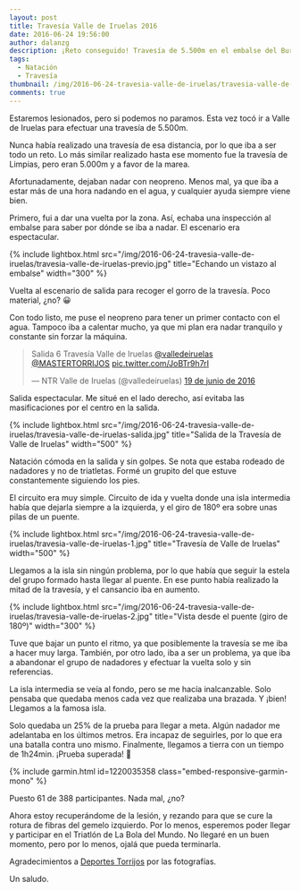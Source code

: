 ```yaml
---
layout: post
title: Travesía Valle de Iruelas 2016
date: 2016-06-24 19:56:00
author: dalanzg
description: ¡Reto conseguido! Travesía de 5.500m en el embalse del Burguillo y teniendo el gemelo izquierdo lesionado.
tags:
  - Natación
  - Travesía
thumbnail: /img/2016-06-24-travesia-valle-de-iruelas/travesia-valle-de-iruelas-salida.jpg
comments: true
---
```


Estaremos lesionados, pero si podemos no paramos. Esta vez tocó ir a Valle de Iruelas para efectuar una travesía de 5.500m.

Nunca había realizado una travesía de esa distancia, por lo que iba a ser todo un reto. Lo más similar realizado hasta ese momento fue la travesía de Limpias, pero eran 5.000m y a favor de la marea.

Afortunadamente, dejaban nadar con neopreno. Menos mal, ya que iba a estar más de una hora nadando en el agua, y cualquier ayuda siempre viene bien.

Primero, fui a dar una vuelta por la zona. Así, echaba una inspección al embalse para saber por dónde se iba a nadar. El escenario era espectacular.

{% include lightbox.html src="/img/2016-06-24-travesia-valle-de-iruelas/travesia-valle-de-iruelas-previo.jpg" title="Echando un vistazo al embalse" width="300" %}

Vuelta al escenario de salida para recoger el gorro de la travesía. Poco material, ¿no? 😀

Con todo listo, me puse el neopreno para tener un primer contacto con el agua. Tampoco iba a calentar mucho, ya que mi plan era nadar tranquilo y constante sin forzar la máquina.

<blockquote class="twitter-tweet tw-align-center" data-lang="es"><p lang="es" dir="ltr">Salida 6 Travesía Valle de Iruelas <a href="https://twitter.com/valledeiruelas">@valledeiruelas</a> <a href="https://twitter.com/MASTERTORRIJOS">@MASTERTORRIJOS</a> <a href="https://t.co/JoBTr9h7rI">pic.twitter.com/JoBTr9h7rI</a></p>&mdash; NTR Valle de Iruelas (@valledeiruelas) <a href="https://twitter.com/valledeiruelas/status/744463755355000832">19 de junio de 2016</a></blockquote>
<script async src="//platform.twitter.com/widgets.js" charset="utf-8"></script>

Salida espectacular. Me situé en el lado derecho, así evitaba las masificaciones por el centro en la salida.

{% include lightbox.html src="/img/2016-06-24-travesia-valle-de-iruelas/travesia-valle-de-iruelas-salida.jpg" title="Salida de la Travesía de Valle de Iruelas" width="500" %}

Natación cómoda en la salida y sin golpes. Se nota que estaba rodeado de nadadores y no de triatletas. Formé un grupito del que estuve constantemente siguiendo los pies.

El circuito era muy simple. Circuito de ida y vuelta donde una isla intermedia había que dejarla siempre a la izquierda, y el giro de 180º era sobre unas pilas de un puente.

{% include lightbox.html src="/img/2016-06-24-travesia-valle-de-iruelas/travesia-valle-de-iruelas-1.jpg" title="Travesía de Valle de Iruelas" width="500" %}

Llegamos a la isla sin ningún problema, por lo que había que seguir la estela del grupo formado hasta llegar al puente. En ese punto había realizado la mitad de la travesía, y el cansancio iba en aumento.

{% include lightbox.html src="/img/2016-06-24-travesia-valle-de-iruelas/travesia-valle-de-iruelas-2.jpg" title="Vista desde el puente (giro de 180º)" width="300" %}

Tuve que bajar un punto el ritmo, ya que posiblemente la travesía se me iba a hacer muy larga. También, por otro lado, iba a ser un problema, ya que iba a abandonar el grupo de nadadores y efectuar la vuelta solo y sin referencias.

La isla intermedia se veía al fondo, pero se me hacía inalcanzable. Solo pensaba que quedaba menos cada vez que realizaba una brazada. Y ¡bien! Llegamos a la famosa isla.

Solo quedaba un 25% de la prueba para llegar a meta. Algún nadador me adelantaba en los últimos metros. Era incapaz de seguirles, por lo que era una batalla contra uno mismo. Finalmente, llegamos a tierra con un tiempo de 1h24min. ¡Prueba superada! 💪

{% include garmin.html id=1220035358 class="embed-responsive-garmin-mono" %}

Puesto 61 de 388 participantes. Nada mal, ¿no?

Ahora estoy recuperándome de la lesión, y rezando para que se cure la rotura de fibras del gemelo izquierdo. Por lo menos, esperemos poder llegar y participar en el Triatlón de La Bola del Mundo. No llegaré en un buen momento, pero por lo menos, ojalá que pueda terminarla.

Agradecimientos a [Deportes Torrijos](http://deportestorrijos.es/700-deportistas-de-toda-espana-se-congregan-en-la-vi-travesia-valle-de-iruelas/) por las fotografías.

Un saludo.
